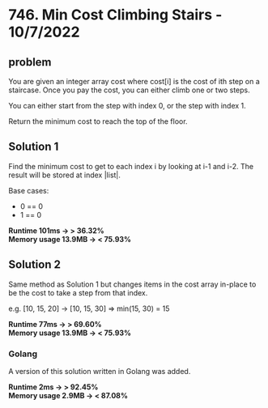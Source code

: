 # 746. Min Cost Climbing Stairs - 10/7/2022

## problem

You are given an integer array cost where cost[i] is the cost of ith step on a staircase. Once you pay the cost, you can either climb one or two steps.

You can either start from the step with index 0, or the step with index 1.

Return the minimum cost to reach the top of the floor.

## Solution 1

Find the minimum cost to get to each index i by looking at i-1 and i-2. The result will be stored at index |list|.

Base cases:

- 0 == 0
- 1 == 0

**Runtime 101ms -> > 36.32%** \
**Memory usage 13.9MB -> < 75.93%**

## Solution 2

Same method as Solution 1 but changes items in the cost array in-place to be the cost to take a step from that index.

e.g. [10, 15, 20] -> [10, 15, 30] => min(15, 30) = 15

**Runtime 77ms -> > 69.60%** \
**Memory usage 13.9MB -> < 75.93%**

### Golang

A version of this solution written in Golang was added.

**Runtime 2ms -> > 92.45%** \
**Memory usage 2.9MB -> < 87.08%**
